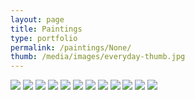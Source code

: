 ```yaml
---
layout: page
title: Paintings 
type: portfolio
permalink: /paintings/None/
thumb: /media/images/everyday-thumb.jpg
---
```




![](/media/images/everyday1.jpg)
![](/media/images/everyday2.jpg)
![](/media/images/everyday3.jpg)
![](/media/images/everyday4.jpg)
![](/media/images/everyday5.jpg)
![](/media/images/everyday6.jpg)
![](/media/images/everyday7.jpg)
![](/media/images/everyday8.jpg)
![](/media/images/everyday9.jpg)
![](/media/images/everyday10.jpg)
![](/media/images/everyday11.jpg)
![](/media/images/everyday12.jpg)